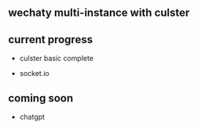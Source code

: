 ## wechaty multi-instance with culster

## current progress

- culster basic complete

- socket.io

## coming soon

- chatgpt
